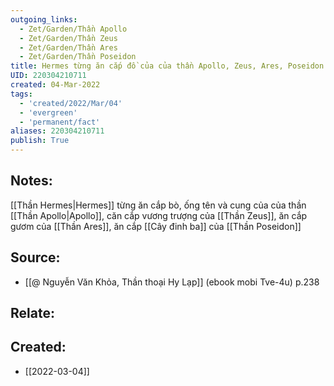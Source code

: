 ```yaml
---
outgoing_links:
  - Zet/Garden/Thần Apollo
  - Zet/Garden/Thần Zeus
  - Zet/Garden/Thần Ares
  - Zet/Garden/Thần Poseidon
title: Hermes từng ăn cắp đồ của của thần Apollo, Zeus, Ares, Poseidon
UID: 220304210711
created: 04-Mar-2022
tags:
  - 'created/2022/Mar/04'
  - 'evergreen'
  - 'permanent/fact'
aliases: 220304210711
publish: True
---
```

## Notes:
[[Thần Hermes|Hermes]] từng ăn cắp bò, ống tên và cung của của thần [[Thần Apollo|Apollo]], căn cắp vương trượng của [[Thần Zeus]], ăn cắp gươm của [[Thần Ares]], ăn cắp [[Cây đinh ba]] của [[Thần Poseidon]]

## Source:
- [[@ Nguyễn Văn Khỏa, Thần thoại Hy Lạp]] (ebook mobi Tve-4u) p.238

## Relate:

## Created:
- [[2022-03-04]]
